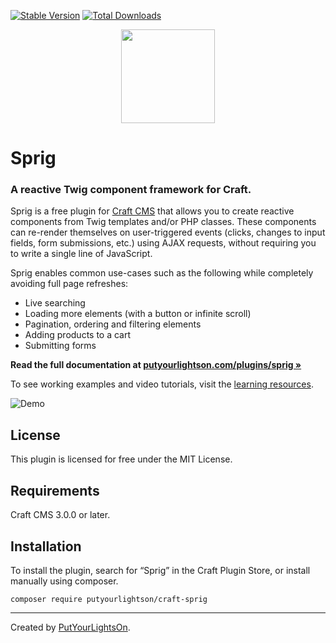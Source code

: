 [![Stable Version](https://img.shields.io/packagist/v/putyourlightson/craft-sprig?label=stable)]((https://packagist.org/packages/putyourlightson/craft-sprig))
[![Total Downloads](https://img.shields.io/packagist/dt/putyourlightson/craft-sprig)](https://packagist.org/packages/putyourlightson/craft-sprig)

<p align="center"><img width="150" src="https://raw.githubusercontent.com/putyourlightson/craft-sprig/v1/src/icon.svg"></p>

# Sprig

### A reactive Twig component framework for Craft.

Sprig is a free plugin for [Craft CMS](https://craftcms.com/) that allows you to create reactive components from Twig templates and/or PHP classes. These components can re-render themselves on user-triggered events (clicks, changes to input fields, form submissions, etc.) using AJAX requests, without requiring you to write a single line of JavaScript. 

Sprig enables common use-cases such as the following while completely avoiding full page refreshes:

- Live searching
- Loading more elements (with a button or infinite scroll)
- Pagination, ordering and filtering elements
- Adding products to a cart
- Submitting forms

**Read the full documentation at [putyourlightson.com/plugins/sprig »](https://putyourlightson.com/plugins/sprig)**

To see working examples and video tutorials, visit the [learning resources](https://putyourlightson.com/sprig).

![Demo](https://putyourlightson.com/assets/images/plugins/sprig/search-demo.gif)

## License

This plugin is licensed for free under the MIT License.

## Requirements

Craft CMS 3.0.0 or later.

## Installation

To install the plugin, search for “Sprig” in the Craft Plugin Store, or install manually using composer.

```
composer require putyourlightson/craft-sprig
```

---

Created by [PutYourLightsOn](https://putyourlightson.com/).
